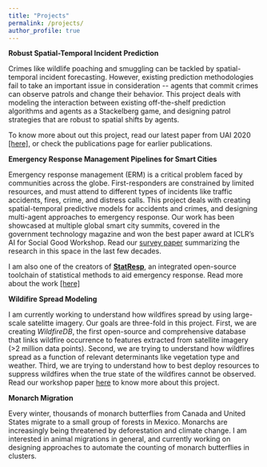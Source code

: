 ```yaml
---
title: "Projects"
permalink: /projects/
author_profile: true
---
```


<b>Robust Spatial-Temporal Incident Prediction</b> <br> 

Crimes like wildlife poaching and smuggling can be tackled by spatial-temporal incident forecasting. However, existing prediction methodologies fail to take an important issue in consideration -- agents that commit crimes can observe patrols and change their behavior. This project deals with modeling the interaction between existing off-the-shelf prediction algorithms and agents as a Stackelberg game, and designing patrol strategies that are robust to spatial shifts by agents. 

To know more about out this project, read our latest paper from UAI 2020 [[here]](https://ayanmukhopadhyay.github.io/files/UAI_full.pdf), or check the publications page for earlier publications.


<b>Emergency Response Management Pipelines for Smart Cities</b> <br> 

Emergency response management (ERM) is a critical problem faced by communities across the globe. First-responders are constrained by limited resources, and must attend to different types of incidents like traffic accidents, fires, crime, and distress calls. This project deals with creating spatial-temporal predictive models for accidents and crimes, and designing multi-agent approaches to emergency response. Our work has been showcased at multiple global smart city summits, covered in the government technology magazine and won the best paper award at ICLR’s AI for Social Good Workshop. Read our [survey paper](https://arxiv.org/abs/2006.04200) summarizing the research in this space in the last few decades. 

I am also one of the creators of [<b>StatResp</b>](https://statresp.ai/), an integrated open-source toolchain of statistical methods to aid emergency response. Read more about the work [[here]](https://ayanmukhopadhyay.github.io/files/aisg_iclr19.pdf)


<b>Wildifire Spread Modeling</b> <br> 

I am currently working to understand how wildfires spread by using large-scale satelitte imagery. Our goals are three-fold in this project. First, we are creating <i>WildfireDB</i>, the first open-source and comprehensive database that links wildfire occurrence to features extracted from satellite imagery (>2 million data points). Second, we are trying to understand how wildfires spread as a function of relevant determinants like vegetation type and weather. Third, we are trying to understand how to best deploy resources to suppress wildfires when the true state of the wildfires cannot be observed. Read our workshop paper <a href="https://ayanmukhopadhyay.github.io/files/aaai_wildfire.pdf">here</a> to know more about this project.


<b>Monarch Migration</b> <br> 

Every winter, thousands of monarch butterflies from Canada and United States migrate to a small group of forests in Mexico. Monarchs are increasingly being threatened by deforestation and climate change. I am interested in animal migrations in general, and currently working on designing approaches to automate the counting of monarch butterflies in clusters. 

